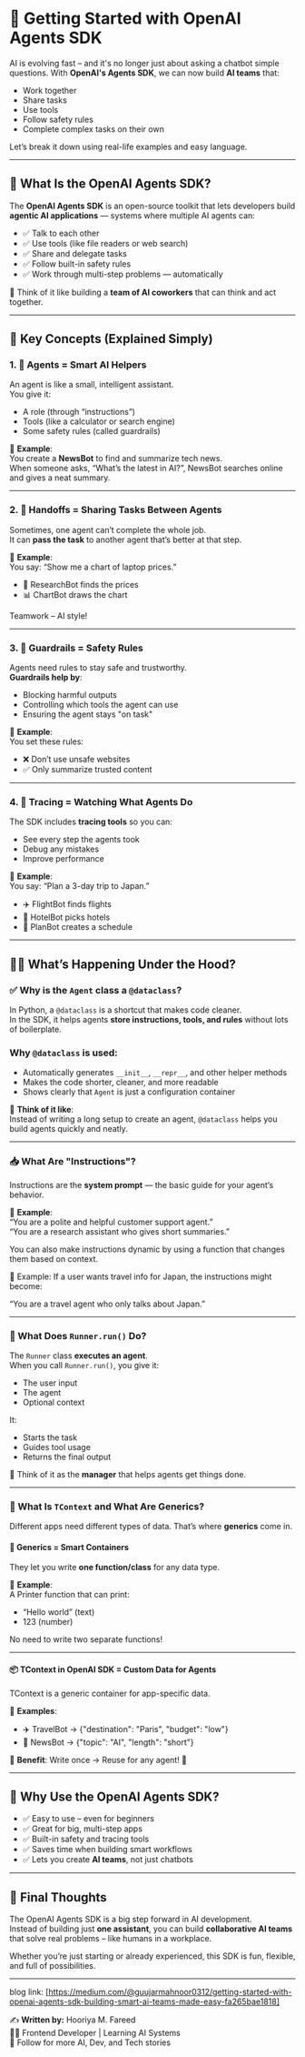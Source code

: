 
# 🧠 Getting Started with OpenAI Agents SDK  

AI is evolving fast – and it's no longer just about asking a chatbot simple questions. With **OpenAI's Agents SDK**, we can now build **AI teams** that:

- Work together  
- Share tasks  
- Use tools  
- Follow safety rules  
- Complete complex tasks on their own  

Let’s break it down using real-life examples and easy language.

---

## 🧰 What Is the OpenAI Agents SDK?

The **OpenAI Agents SDK** is an open-source toolkit that lets developers build **agentic AI applications** — systems where multiple AI agents can:

- ✅ Talk to each other  
- ✅ Use tools (like file readers or web search)  
- ✅ Share and delegate tasks  
- ✅ Follow built-in safety rules  
- ✅ Work through multi-step problems — automatically  

🧠 Think of it like building a **team of AI coworkers** that can think and act together.

---

## 🔑 Key Concepts (Explained Simply)

### 1. 🤖 Agents = Smart AI Helpers  
An agent is like a small, intelligent assistant.  
You give it:  
- A role (through “instructions”)  
- Tools (like a calculator or search engine)  
- Some safety rules (called guardrails)  

📌 **Example**:  
You create a **NewsBot** to find and summarize tech news.  
When someone asks, “What’s the latest in AI?”, NewsBot searches online and gives a neat summary.

---

### 2. 🔁 Handoffs = Sharing Tasks Between Agents  
Sometimes, one agent can’t complete the whole job.  
It can **pass the task** to another agent that’s better at that step.

📌 **Example**:  
You say: “Show me a chart of laptop prices.”  
- 🧠 ResearchBot finds the prices  
- 📊 ChartBot draws the chart  

Teamwork – AI style!

---

### 3. 🔐 Guardrails = Safety Rules  
Agents need rules to stay safe and trustworthy.  
**Guardrails help by**:  
- Blocking harmful outputs  
- Controlling which tools the agent can use  
- Ensuring the agent stays "on task"

📌 **Example**:  
You set these rules:  
- ❌ Don’t use unsafe websites  
- ✅ Only summarize trusted content  

---

### 4. 🔎 Tracing = Watching What Agents Do  
The SDK includes **tracing tools** so you can:  
- See every step the agents took  
- Debug any mistakes  
- Improve performance  

📌 **Example**:  
You say: “Plan a 3-day trip to Japan.”  
- ✈️ FlightBot finds flights  
- 🏨 HotelBot picks hotels  
- 📅 PlanBot creates a schedule  

---

## 👩‍💻 What’s Happening Under the Hood?

### ✅ Why is the `Agent` class a `@dataclass`?  
In Python, a `@dataclass` is a shortcut that makes code cleaner.  
In the SDK, it helps agents **store instructions, tools, and rules** without lots of boilerplate.


### Why `@dataclass` is used:
- Automatically generates `__init__`, `__repr__`, and other helper methods
- Makes the code shorter, cleaner, and more readable
- Shows clearly that `Agent` is just a configuration container


📌 **Think of it like**:  
Instead of writing a long setup to create an agent, `@dataclass` helps you build agents quickly and neatly.

---


### 📥 What Are "Instructions"?  
Instructions are the **system prompt** — the basic guide for your agent’s behavior.

📌 **Example**:  
“You are a polite and helpful customer support agent.”  
“You are a research assistant who gives short summaries.”

You can also make instructions dynamic by using a function that changes them based on context.

📌 Example:
If a user wants travel info for Japan, the instructions might become:

“You are a travel agent who only talks about Japan.”

---

### 🧠 What Does `Runner.run()` Do?

The `Runner` class **executes an agent**.  
When you call `Runner.run()`, you give it:  
- The user input  
- The agent  
- Optional context  

It:  
- Starts the task  
- Guides tool usage  
- Returns the final output  

📌 Think of it as the **manager** that helps agents get things done.

---

### 🔄 What Is `TContext` and What Are Generics?

Different apps need different types of data. That’s where **generics** come in.

#### 🧩 Generics = Smart Containers  
They let you write **one function/class** for any data type.  

📌 **Example**:  
A Printer function that can print:  
- “Hello world” (text)  
- 123 (number)  

No need to write two separate functions!

---

#### 📦 TContext in OpenAI SDK = Custom Data for Agents  
TContext is a generic container for app-specific data.  

📌 **Examples**:  
- ✈️ TravelBot → {"destination": "Paris", "budget": "low"}  
- 📰 NewsBot → {"topic": "AI", "length": "short"}  

🎯 **Benefit**: Write once → Reuse for any agent! 🚀

---

## 🎯 Why Use the OpenAI Agents SDK?

- ✅ Easy to use – even for beginners  
- ✅ Great for big, multi-step apps  
- ✅ Built-in safety and tracing tools  
- ✅ Saves time when building smart workflows  
- ✅ Lets you create **AI teams**, not just chatbots  

---

## 🧩 Final Thoughts  
The OpenAI Agents SDK is a big step forward in AI development.  
Instead of building just **one assistant**, you can build **collaborative AI teams** that solve real problems – like humans in a workplace.  

Whether you’re just starting or already experienced, this SDK is fun, flexible, and full of possibilities.

---

blog link: [https://medium.com/@guujarmahnoor0312/getting-started-with-openai-agents-sdk-building-smart-ai-teams-made-easy-fa265bae1818]

✍️ **Written by:** Hooriya M. Fareed  
👩‍💻 Frontend Developer | Learning AI Systems  
🔗 Follow for more AI, Dev, and Tech stories  
